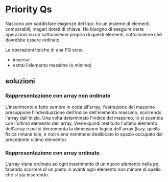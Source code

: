 # Priority Qs

Nascono per soddisfare esigenze del tipo: ho un insieme di elementi, comparabili, magari dotati di chiave. Ho bisogno di eseguire certe operazioni su un sottoinsieme proprio di questi elementi, sottoinsieme che dovrebbe essere ordinato.

Le operazioni tipiche di una PQ sono

-   inserisci
-   estrai l'elemento massimo (o minimo)

## soluzioni

### Rappresentazione con array non ordinato

L'inserimento è fatto sempre in coda all'array, l'estrazione del massimo presuppone l'individuazione dell'indice dell'elemento massimo, scorrendo l'array dall'inizio. Una volta determinato l'indice del massimo, lo si scambia con l'ultimo elemento dell'array. Viene quindi restituito l'ultimo elemento dell'array e poi si decrementa la dimensione logica dell'array (lazy, quella fisica rimane tale, e non viene nemmeno deallocato lo spazio occupato dal precedente ultimo elemento).

### Rappresentazione con array ordinato

L'array viene ordinato ad ogni inserimento di un nuovo elemento nella pq, facendo scorrere di un posto in avanti ogni elemento non minore di quello che si sta inserendo.

